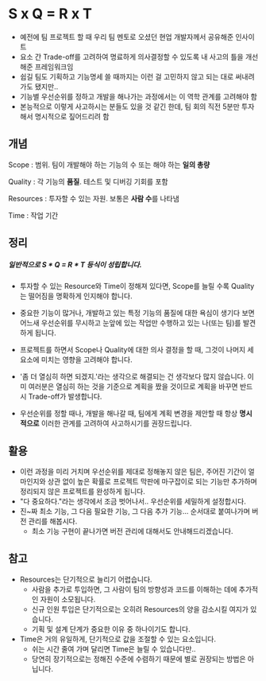 # S x Q = R x T

- 예전에 팀 프로젝트 할 때 우리 팀 멘토로 오셨던 현업 개발자께서 공유해준 인사이트
- 요소 간 Trade-off를 고려하여 명료하게 의사결정할 수 있도록 내 사고의 틀을 개선해준 프레임워크임
- 쉽길 팀도 기획하고 기능명세 쓸 때까지는 이런 걸 고민하지 않고 되는 대로 써내려가도 됐지만..
- 기능별 우선순위를 정하고 개발을 해나가는 과정에서는 이 역학 관계를 고려해야 함
- 본능적으로 이렇게 사고하시는 분들도 있을 것 같긴 한데, 팀 회의 직전 5분만 투자해서 명시적으로 짚어드리려 함



## 개념

Scope : 범위. 팀이 개발해야 하는 기능의 수 또는 해야 하는 **일의 총량**

Quality : 각 기능의 **품질**. 테스트 및 디버깅 기회를 포함

Resources : 투자할 수 있는 자원. 보통은 **사람 수**를 나타냄

Time : 작업 기간



## 정리

##### 일반적으로 S * Q = R * T 등식이 성립합니다.

- 투자할 수 있는 Resource와 Time이 정해져 있다면, Scope를 늘릴 수록 Quality는 떨어짐을 명확하게 인지해야 합니다.
- 중요한 기능이 많거나, 개발하고 있는 특정 기능의 품질에 대한 욕심이 생기다 보면 어느새 우선순위를 무시하고 눈앞에 있는 작업만 수행하고 있는 나(또는 팀)를 발견하게 됩니다.
- 프로젝트를 하면서 Scope나 Quality에 대한 의사 결정을 할 때, 그것이 나머지 세 요소에 미치는 영향을 고려해야 합니다.
- '좀 더 열심히 하면 되겠지.'라는 생각으로 해결되는 건 생각보다 많지 않습니다. 이미 여러분은 열심히 하는 것을 기준으로 계획을 짰을 것이므로 계획을 바꾸면 반드시 Trade-off가 발생합니다.

- 우선순위를 정할 때나, 개발을 해나갈 때, 팀에게 계획 변경을 제안할 때 항상 **명시적으로** 이러한 관계를 고려하여 사고하시기를 권장드립니다.



## 활용

- 이런 과정을 미리 거치며 우선순위를 제대로 정해놓지 않은 팀은, 주어진 기간이 얼마인지와 상관 없이 높은 확률로 프로젝트 막판에 마구잡이로 되는 기능만 추가하며 정리되지 않은 프로젝트를 완성하게 됩니다.
- "다 중요하다."라는 생각에서 조금 벗어나서.. 우선순위를 세밀하게 설정합시다.
- 진~짜 최소 기능, 그 다음 필요한 기능, 그 다음 추가 기능... 순서대로 붙여나가며 버전 관리를 해봅시다.
  - 최소 기능 구현이 끝나가면 버전 관리에 대해서도 안내해드리겠습니다.



## 참고

- Resources는 단기적으로 늘리기 어렵습니다.
  - 사람을 추가로 투입하면, 그 사람이 팀의 방향성과 코드를 이해하는 데에 추가적인 자원이 소모됩니다.
  - 신규 인원 투입은 단기적으로는 오히려 Resources의 양을 감소시킬 여지가 있습니다.
  - 기획 및 설계 단계가 중요한 이유 중 하나이기도 합니다.
- Time은 거의 유일하게, 단기적으로 값을 조절할 수 있는 요소입니다.
  - 쉬는 시간 줄여 가며 달리면 Time은 늘릴 수 있습니다만..
  - 당연히 장기적으로는 정해진 수준에 수렴하기 때문에 별로 권장되는 방법은 아닙니다.